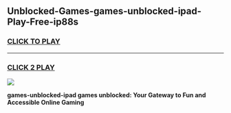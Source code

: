 
## Unblocked-Games-games-unblocked-ipad-Play-Free-ip88s
<h3>
<a href="https://premium76.site?title=games-unblocked-ipad&ref=15A">CLICK TO PLAY</a></h3>
<hr>

<h3>
<a href="https://premium76.site?title=games-unblocked-ipad&ref=15A">CLICK 2 PLAY</a>
  
</h3>

<a href="https://premium76.site?title=games-unblocked-ipad&ref=15A"><img src="https://clearcache.store/games.png"></a>


**games-unblocked-ipad games unblocked: Your Gateway to Fun and Accessible Online Gaming**
